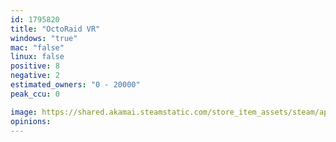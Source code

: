 ```yaml
---
id: 1795820
title: "OctoRaid VR"
windows: "true"
mac: "false"
linux: false
positive: 8
negative: 2
estimated_owners: "0 - 20000"
peak_ccu: 0

image: https://shared.akamai.steamstatic.com/store_item_assets/steam/apps/1795820/header.jpg?t=1699096151
opinions:
---
```

